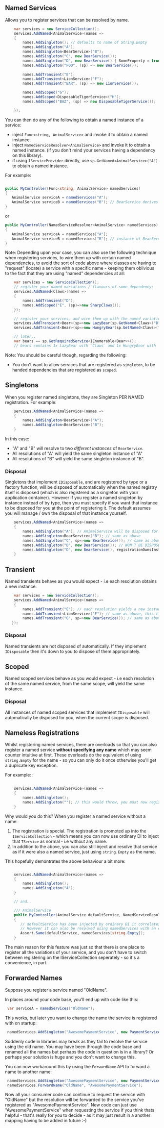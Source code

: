 ## Named Services

Allows you to register services that can be resolved by name.

```csharp
    var services = new ServiceCollection();
    services.AddNamed<AnimalService>(names =>
    {
        names.AddSingleton(); // defaults to name of String.Empty
        names.AddSingleton("A"); 
        names.AddSingleton<BearService>("B");
        names.AddSingleton("C", new BearService());
        names.AddSingleton("D", new BearService() { SomeProperty = true });
        names.AddSingleton("FOO", (sp) => new BearService());            
        
        names.AddTransient("E");
        names.AddTransient<LionService>("F");
        names.AddTransient("BAR", (sp) => new LionService());   

        names.AddScoped("G");
        names.AddScoped<DisposableTigerService>("H");
        names.AddScoped("BAZ", (sp) => new DisposableTigerService());   

    });

```

You can then do any of the following to obtain a named instance of a service:

- inject `Func<string, AnimalService>` and invoke it to obtain a named instance.
- inject `NamedServiceResolver<AnimalService>` and invoke it to obtain a named instance. (if you don't mind your services having a dependency on this library).
- if using `IServiceProvider` directly, use `sp.GetNamed<AnimalService>("A")` to obtain a named instance.

For example:

```csharp

public MyController(Func<string, AnimalService> namedServices)
{
   AnimalService serviceA = namedServices("A");
   AnimalService serviceB = namedServices("B"); // BearService derives from AnimalService
}

```

or

```csharp
public MyController(NamedServiceResolver<AnimalService> namedServices)
{
   AnimalService serviceA = namedServices["A"];
   AnimalService serviceB = namedServices["B"]; // instance of BearService returned derives from AnimalService
}

```

Note: Depending upon your case, you can also use the following technique when registering services, to wire them up with certain named dependencies,
to avoid the sort of code above where classes are having to "request" (locate) a service with a specific name - keeping them oblivious to the fact that they are using "named" dependencies at all:

```csharp
    var services = new ServiceCollection();
    // register your named variations / flavours of some dependency:
    services.AddNamed<Claws>(names =>
    {
        names.AddTransient("D");
        names.AddScoped("E", (sp)=>new SharpClaws());
    });

    // register your services, and wire them up with the named variation of the dependency that they need, explicitly.   
    services.AddTransient<Bear>(sp=>new LazyBear(sp.GetNamed<Claws>("D")));
    services.AddTransient<Bear>(sp=>new HungryBear(sp.GetNamed<Claws>("E")));

    // later.. 
    var bears == sp.GetRequiredService<IEnumerable<Bear>>();
    // bears contains 1x LazyBear with `Claws` and 1x HungryBear with `SharpClaws` (Claws are Transiently created, where as SharpClaws are Scoped)

```

Note: You should be careful though, regarding the following:

- You don't want to allow services that are registered as `singleton`, to be handed dependencies that are registered as `scoped`.

## Singletons

When you register named singletons, they are Singleton PER NAMED registration.
For example:

```csharp
    services.AddNamed<AnimalService>(names =>
    {
        names.AddSingleton<BearService>("A"); 
        names.AddSingleton<BearService>("B");
    }
```

In this case:

- "A" and "B" will resolve to two *different instances* of `BearService`.
- All resolutions of "A" will yield the same singleton instance of "A"
- All resolutions of "B" will yield the same singleton instance of "B".

### Disposal

Singletons that implement `IDisposable`, and are registered by type or a factory function, will be disposed of automatically when the named registry itself is disposed (which is also registered as a singleton with your application container).
However if you register a named singleton by instance instead of by type, then you must specify if you want that instance to be disposed for you at the point of registering it. The default assumes you will manage / own the disposal of that instance yourself.

```csharp
    services.AddNamed<AnimalService>(names =>
    {
        names.AddSingleton("A"); // AnimalService will be disposed for you when the named registry (singleton) is disposed if it implements `IDisposable`
        names.AddSingleton<BearService>("B"); // same as above
        names.AddSingleton("C", sp=>new BearService()); // same as above
        names.AddSingleton("D", new BearService()); // WON'T BE DISPOSED FOR YOU AS YOU OWN THIS INSTANCE'
        names.AddSingleton("D", new BearService(), registrationOwnsInstance: true); // you provided an instance, but you allow the named registry to own it. It will dispose of it for you.
    }

```

## Transient

Named transients behave as you would expect - i.e each resolution obtains a new instance.

```csharp
    var services = new ServiceCollection();
    services.AddNamed<AnimalService>(names =>
    {
        names.AddTransient("E"); // each resolution yields a new instance
        names.AddTransient<LionService>("F"); // same as above, this time we are returning an instance of a derived class whose constrcutor will be resolved / activated by the DI container.
        names.AddTransient("G", sp=>new BearService()); // same as above
   });
```

### Disposal

Named transients are not disposed of automatically. If they implement `IDisposable` then it's down to you to dispose of them appropriately.


## Scoped

Named scoped services behave as you would expect - i.e each resolution of the same named service, from the same scope, will yield the same instance.

### Disposal

All instances of named scoped services that implement `IDisposable` will automatically be disposed for you, when the current scope is disposed.


## Nameless Registrations 

Whilst registering named services, there are overloads so that you can also register a named service **without specifying any name** which may seem counter intuitive at first.
These overloads do the equivalent of using `string.Empty` for the name - so you can only do it once otherwise you'll get a duplicate key exception.

For example: :

```csharp
    
    services.AddNamed<AnimalService>(names =>
    {
        names.AddSingleton();
        names.AddSingleton(""); // this would throw, you must now register any additional variations of this service with a unique name (something other than string.Empty in this case).
    }

```

Why would you do this? 
When you register a named service without a name:

1. The registration is special. The registration is promoted up into the `IServiceCollection` - which means you can now use ordinary DI to inject that `TService` as normal - i.e without any name.
2. In addition to the above, you can also still inject and resolve that service as if it were also a named service, just using `string.Empty` as the name.

This hopefully demontrates the above behaviour a bit more:


```csharp

    services.AddNamed<AnimalService>(names =>
    {
        names.AddSingleton();
        names.AddSingleton("A");
    }

    // and..

    /// AnimalService 
    public MyController(AnimalService defaultService, NamedServiceResolver<AnimalService> namedServices)
    {
       // defaultService has been injected by ordinary DI it correlates with the `nameless registration` we made.
       // However it can also be resolved using namedServices with an empty string as it's name.
       Assert.Same(defaultService, namedServices[string.Empty]);
    }


```

The main reason for this feature was just so that there is one place to register all the variations of your service, and you don't have to switch between registering on the IServiceCollection seperately - so it's a convenience, in part.

## Forwarded Names

Suppose you register a service named "OldName".

In places around your code base, you'll end up with code like this:

```csharp
 var serviceA = namedServices("OldName");

```

This works, but later you want to change the name the service is registered with on startup:

```csharp
 namedServices.AddSingleton("AwesomePaymentService", new PaymentService());

```

Suddenly code in libraries may break as they fail to resolve the service using the old name. You may have been through the code base and renamed all the names but perhaps the code in question is in a library? Or perhaps your solution is huge and you don't want to change this.

You can now workaround this by using the `ForwardName` API to forward a name to another name:


```csharp
 namedServices.AddSingleton("AwesomePaymentService", new PaymentService());
 namedServices.ForwardName("OldName", "AwesomePaymentService");

```

Now all your consumer code can continue to request the service with "OldName" but the resolution will be forwarded to the service you've registered as "AwesomePaymentService". New code can just use "AwesomePaymentService" when requesting the service if you think thats helpful - that's really for you to decide - as it may just result in a another mapping having to be added in future :-)
